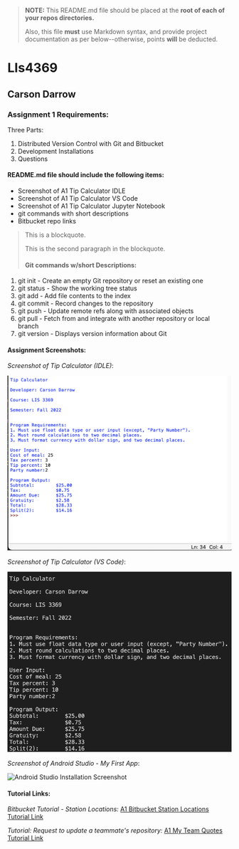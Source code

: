 > **NOTE:** This README.md file should be placed at the **root of each of your repos directories.**
>
>Also, this file **must** use Markdown syntax, and provide project documentation as per below--otherwise, points **will** be deducted.
>

# LIs4369

## Carson Darrow

### Assignment 1 Requirements:

Three Parts:

1. Distributed Version Control with Git and Bitbucket
2. Development Installations
3. Questions

#### README.md file should include the following items:

* Screenshot of A1 Tip Calculator IDLE
* Screenshot of A1 Tip Calculator VS Code
* Screenshot of A1 Tip Calculator Jupyter Notebook
* git commands with short descriptions
* Bitbucket repo links

> This is a blockquote.
> 
> This is the second paragraph in the blockquote.
>
> #### Git commands w/short Descriptions:

1. git init -  Create an empty Git repository or reset an existing one
2. git status -  Show the working tree status
3. git add -  Add file contents to the index
4. git commit - Record changes to the repository
5. git push - Update remote refs along with associated objects
6. git pull - Fetch from and integrate with another repository or local branch 
7. git version - Displays version information about Git

#### Assignment Screenshots:

*Screenshot of Tip Calculator (IDLE)*:

![Apache Installation Screenshot](a1_tip_calculator/tip_calculator_idle.png)

*Screenshot of Tip Calculator (VS Code)*:

![JDK Installation Screenshot](a1_tip_calculator/tip_calculator_VS.png)

*Screenshot of Android Studio - My First App*:

![Android Studio Installation Screenshot](a1_tip_calculator/android.png)


#### Tutorial Links:

*Bitbucket Tutorial - Station Locations:*
[A1 Bitbucket Station Locations Tutorial Link](https://bitbucket.org/cbd19a/bitbucketstationlocations/ "Bitbucket Station Locations")

*Tutorial: Request to update a teammate's repository:*
[A1 My Team Quotes Tutorial Link](https://bitbucket.org/username/myteamquotes/ "My Team Quotes Tutorial")